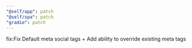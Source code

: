 ```yaml
---
"@self/app": patch
"@self/spa": patch
"gradio": patch
---
```


fix:Fix Default meta social tags + Add ability to override existing meta tags
